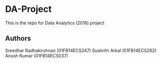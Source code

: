 # DA-Project
This is the repo for Data Analytics (2016) project

## Authors
Sreedhar Radhakirshnan (01FB14ECS247)
Sushrith Arkal (01FB14ECS262)
Anush Kumar (01FB14ECS037)

